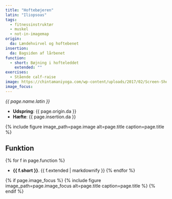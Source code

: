```yaml
---
title: "Hoftebøjeren"
latin: "Iliopsoas"
tags:
  - fitnessinstruktør
  - muskel
  - not-in-imagemap
origin: 
  da: Lændehvirvel og hoftebenet
insertion: 
  da: Bagsiden af lårbenet
function: 
  - short: Bøjning i hofteleddet
    extended: ""
exercises:
  - Stående calf-raise
image: https://chintamaniyoga.com/wp-content/uploads/2017/02/Screen-Shot-2017-02-04-at-4.55.13-PM-725x675.png
image_focus: 
---
```


_{{ page.name.latin }}_

- **Udspring**: {{ page.origin.da }}
- **Hæfte**: {{ page.insertion.da }}

{% include figure image_path=page.image alt=page.title caption=page.title %}

## Funktion

{% for f in page.function %}
- **{{ f.short }}**.
  {{ f.extended | markdownify }}
{% endfor %}

{% if page.image_focus %}
{% include figure image_path=page.image_focus alt=page.title caption=page.title %}
{% endif %}
